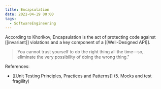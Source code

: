 ```yaml
---
title: Encapsulation
date: 2021-04-19 00:00
tags:
  - SoftwareEngineering
---
```


According to Khorikov, Encapsulation is the act of protecting code against [[invariant]] violations and a key component of a [[Well-Designed API]].

> You cannot trust yourself to do the right thing all the time—so, eliminate the very possibility of doing the wrong thing."

References:

* [[Unit Testing Principles, Practices and Patterns]] (5. Mocks and test fragility)
